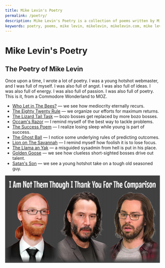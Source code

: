 ```yaml
---
title: Mike Levin's Poetry
permalink: /poetry/
description: Mike Levin's Poetry is a collection of poems written by Mike Levin.
keywords: poetry, poems, mike levin, mikelevin, mikelevin.com, mike levin poetry, mike levin poems, mike levin poem, mike levin poem
---
```


# Mike Levin's Poetry

## The Poetry of Mike Levin

Once upon a time, I wrote a lot of poetry. I was a young hotshot webmaster, and
I was full of myself. I was also full of angst. I was also full of ideas. I was
also full of energy. I was also full of passion. I was also full of poetry.
This is it, from a Commodore Wonderland to MOZ.

- [Who Let in The Bees?](/poetry/bees/) — we see how mediocrity eternally recurs.
- [The Eighty Twenty Rule](/poetry/eighty-twenty-rule/) — we organize our efforts for maximum returns.
- [The Lizard Tail Task](/poetry/lizard-tail/) — bozo bosses get replaced by more bozo bosses.
- [Occam's Razor](/poetry/occams-razor/) — I remind myself of the best way to tackle problems.
- [The Success Poem](/poetry/success-poem/) — I realize losing sleep while young is part of success.
- [The Ghost Ball](/poetry/ghost-ball/) — I notice some underlying rules of predicting outcomes.
- [Lion on The Savannah](/poetry/lion-savannah/) — I remind myself how foolish it is to lose focus.
- [The Llama an Yak](/poetry/llama-and-yak/) — a misguided sysadmin from hell is put in his place.
- [Golden Goose](/poetry/golden-goose/) — we see how clueless short-sighted bosses drive out talent.
- [Satan's Son](/poetry/satans-son/) — we see a young hotshot take on a tough old seasoned guy.

![Keanu Reeves Bertram Gilfoyle Jeb Jens Bergensten](/assets/images/keanu-reeves-bertram-gilfoyle-jeb-jens-bergensten.jpg)
